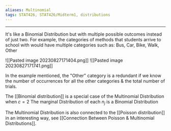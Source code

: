 ```yaml
---
aliases: Multinomial
tags: STAT426, STAT426/Midterm1, distributions
---
```

---
It's like a Binomial Distribution but with multiple possible outcomes instead of just two. 
For example, the categories of methods that students arrive to school with would have multiple categories such as: Bus, Car, Bike, Walk, Other

![[Pasted image 20230827171404.png]]
![[Pasted image 20230827171741.png]]

In the example mentioned, the "Other" category is a redundant if we know the number of occurrences for all the other categories & the total number of trials.

The [[Binomial distribution]] is a special case of the Multinomial Distribution when $c=2$ 
The marginal Distribution of each $n_j$ is a Binomial Distribution

The Multinomial Distribution is also connected to the [[Poisson distribution]] in an interesting way, see [[Connection Between Poisson & Multinomial Distributions]]. 